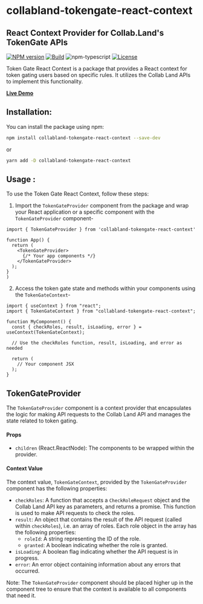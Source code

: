 # collabland-tokengate-react-context

## React Context Provider for Collab.Land's TokenGate APIs

[![NPM version][npm-image]][npm-url]
[![Build][github-build]][github-build-url]
![npm-typescript]
[![License][github-license]][github-license-url]

Token Gate React Context is a package that provides a React context for token gating users based on specific rules. It utilizes the Collab Land APIs to implement this functionality.


[**Live Demo**](https://collabland-tokengate-react-context.vercel.app/)

## Installation:
You can install the package using npm:
```bash
npm install collabland-tokengate-react-context --save-dev
```

or

```bash
yarn add -D collabland-tokengate-react-context
```

## Usage :

To use the Token Gate React Context, follow these steps:
1. Import the `TokenGateProvider` component from the package and wrap your React application or a specific component with the `TokenGateProvider` component-


```tsx
import { TokenGateProvider } from 'collabland-tokengate-react-context'

function App() {
  return (
    <TokenGateProvider>
      {/* Your app components */}
    </TokenGateProvider>
  );
}
)

```

2. Access the token gate state and methods within your components using the `TokenGateContext`-
```tsx
import { useContext } from "react";
import { TokenGateContext } from "collabland-tokengate-react-context";

function MyComponent() {
  const { checkRoles, result, isLoading, error } = useContext(TokenGateContext);

  // Use the checkRoles function, result, isLoading, and error as needed

  return (
    // Your component JSX
  );
}
```


## TokenGateProvider
The `TokenGateProvider` component is a context provider that encapsulates the logic for making API requests to the Collab Land API and manages the state related to token gating.



#### Props
- `children` (React.ReactNode): The components to be wrapped within the provider.

#### Context Value
The context value, `TokenGateContext`, provided by the `TokenGateProvider` component has the following properties:

- `checkRoles`: A function that accepts a `CheckRoleRequest` object and the Collab Land API key as parameters, and returns a promise. This function is used to make API requests to check the roles.
- `result`: An object that contains the result of the API request (called within `checkRoles`), i.e. an array of roles. Each role object in the array has the following properties:
    - `roleId`: A string representing the ID of the role.
    - `granted`: A boolean indicating whether the role is granted.
- `isLoading`: A boolean flag indicating whether the API request is in progress.
- `error`: An error object containing information about any errors that occurred.

Note: The `TokenGateProvider` component should be placed higher up in the component tree to ensure that the context is available to all components that need it.


[npm-url]: https://www.npmjs.com/package/collabland-tokengate-react-context
[npm-image]: https://img.shields.io/npm/v/collabland-tokengate-react-context
[github-license]: https://img.shields.io/github/license/parv3213/collabland-tokengate-react-context
[github-license-url]: https://github.com/parv3213/collabland-tokengate-react-context/blob/main/LICENSE
[github-build]: https://github.com/parv3213/collabland-tokengate-react-context/actions/workflows/publish.yml/badge.svg
[github-build-url]: https://github.com/parv3213/collabland-tokengate-react-context/actions/workflows/publish.yml
[npm-typescript]: https://img.shields.io/npm/types/collabland-tokengate-react-context
